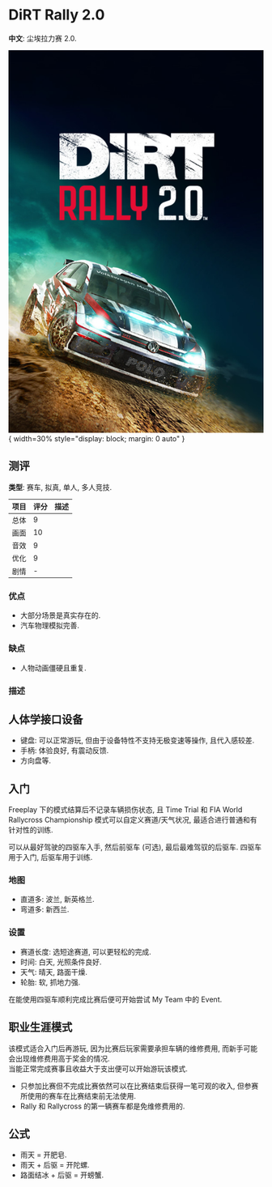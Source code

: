 # DiRT Rally 2.0

**中文**: 尘埃拉力赛 2.0.  

![封面 - Codemasters](assets/dirt_rally_2.0_cover.webp){ width=30% style="display: block; margin: 0 auto" }  

## 测评

**类型**: 赛车, 拟真, 单人, 多人竞技.  

| 项目 | 评分 | 描述 |
|----|------|------|
| 总体 | 9    |      |
| 画面 | 10   |      |
| 音效 | 9    |      |
| 优化 | 9    |      |
| 剧情 | -    |      |

### 优点

- 大部分场景是真实存在的.
- 汽车物理模拟完善.

### 缺点

- 人物动画僵硬且重复.

### 描述

## 人体学接口设备

- 键盘: 可以正常游玩, 但由于设备特性不支持无极变速等操作, 且代入感较差.
- 手柄: 体验良好, 有震动反馈.
- 方向盘等.

## 入门

Freeplay 下的模式结算后不记录车辆损伤状态, 且 Time Trial 和 FIA World Rallycross Championship 模式可以自定义赛道/天气状况, 最适合进行普通和有针对性的训练.  

可以从最好驾驶的四驱车入手, 然后前驱车 (可选), 最后最难驾驭的后驱车. 四驱车用于入门, 后驱车用于训练.  

### 地图

- 直道多: 波兰, 新英格兰.
- 弯道多: 新西兰.

### 设置

- 赛道长度: 选短途赛道, 可以更轻松的完成.
- 时间: 白天, 光照条件良好.
- 天气: 晴天, 路面干燥.
- 轮胎: 软, 抓地力强.

在能使用四驱车顺利完成比赛后便可开始尝试 My Team 中的 Event.  

## 职业生涯模式

该模式适合入门后再游玩, 因为比赛后玩家需要承担车辆的维修费用, 而新手可能会出现维修费用高于奖金的情况.  
当能正常完成赛事且收益大于支出便可以开始游玩该模式.  

- 只参加比赛但不完成比赛依然可以在比赛结束后获得一笔可观的收入, 但参赛所使用的赛车在比赛结束前无法使用.
- Rally 和 Rallycross 的第一辆赛车都是免维修费用的.

## 公式

- 雨天 = 开肥皂.
- 雨天 + 后驱 = 开陀螺.
- 路面结冰 + 后驱 = 开螃蟹.
